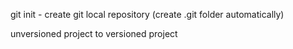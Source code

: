 git init - create git local repository (create .git folder automatically)

unversioned project to versioned project